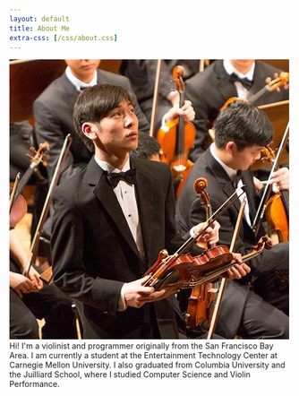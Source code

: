 ```yaml
---
layout: default
title: About Me
extra-css: [/css/about.css]
---
```


<article>
	<section id="blurb">
		<img src="/img/yujin-bartok-hall.jpg">
		<div id="about">
			Hi! I'm a violinist and programmer originally from the San Francisco
			Bay Area. I am currently a student at the Entertainment Technology
			Center at Carnegie Mellon University. I also graduated from Columbia
			University and the Juilliard School, where I studied Computer Science
			and Violin Performance.
		</div>
	</section>
</article>
